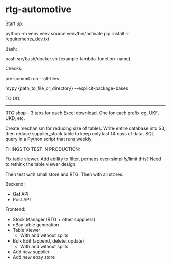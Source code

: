 # rtg-automotive

Start up:

python -m venv venv
source venv/bin/activate
pip install -r requirements_dev.txt

Bash:

bash src/bash/docker.sh {example-lambda-function-name}

Checks:

pre-commit run --all-files

mypy {path_to_file_or_directory} --explicit-package-bases

TO DO:

********

RTG shop - 3 tabs for each Excel download. One for each prefix eg. UKF, UKD, etc.

Create mechanism for reducing size of tables. Write entire database into S3, then reduce supplier_stock table to keep only last 14 days of data. SQL query in a Python script that runs weekly.


THINGS TO TEST IN PRODUCTION:

Fix table viewer. Add ability to filter, perhaps even simplify/limit this? Need to rethink the table viewer design.

Then test with small store and RTG. Then with all stores.

Backend:

- Get API
- Post API

Frontend:

- Stock Manager (RTG + other suppliers)
- eBay table generation
- Table Viewer
    - With and without splits
- Bulk Edit (append, delete, update)
    - With and without splits
- Add new supplier
- Add new ebay store
